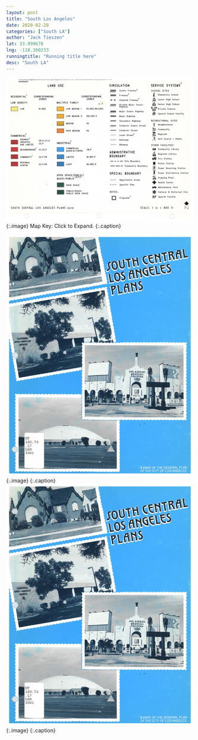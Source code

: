 ```yaml
---
layout: post
title: "South Los Angeles"
date: 2020-02-28
categories: ["South LA"]
author: "Jack Tieszen"
lat: 33.999678
lng: -118.300233
runningtitle: "Running title here"
desc: "South LA"
---
```


![Key](images/Key.jpg)
   {:.image}
Map Key: Click to Expand. 
   {:.caption}   


![Key2](images/South_LA_Page_01.jpg)
   {:.image}
   {:.caption}
![Key2](images/South_LA_Page_01.jpg)
   {:.image}
   {:.caption} 

